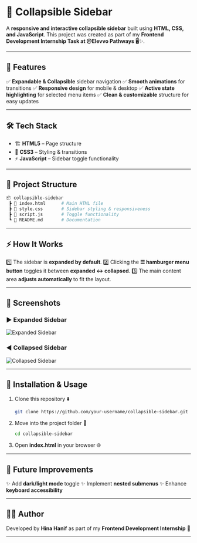 # 📂 Collapsible Sidebar

A **responsive and interactive collapsible sidebar** built using **HTML, CSS, and JavaScript**.
This project was created as part of my **Frontend Development Internship Task at @Elevvo Pathways** 🖥️✨.

---

## 🚀 Features

✅ **Expandable & Collapsible** sidebar navigation
✅ **Smooth animations** for transitions
✅ **Responsive design** for mobile & desktop
✅ **Active state highlighting** for selected menu items
✅ **Clean & customizable** structure for easy updates

---

## 🛠️ Tech Stack

* 🏗️ **HTML5** – Page structure
* 🎨 **CSS3** – Styling & transitions
* ⚡ **JavaScript** – Sidebar toggle functionality

---

## 📂 Project Structure

```bash
📦 collapsible-sidebar
 ┣ 📜 index.html      # Main HTML file
 ┣ 📜 style.css       # Sidebar styling & responsiveness
 ┣ 📜 script.js       # Toggle functionality
 ┗ 📜 README.md       # Documentation
```

---

## ⚡ How It Works

1️⃣ The sidebar is **expanded by default**.
2️⃣ Clicking the **☰ hamburger menu button** toggles it between **expanded ↔ collapsed**.
3️⃣ The main content area **adjusts automatically** to fit the layout.

---

## 📸 Screenshots

### ▶️ Expanded Sidebar

![Expanded Sidebar](assessts/expended.png)  

### ◀️ Collapsed Sidebar

![Collapsed Sidebar](assessts/collapsed.png)  

---

## 🔧 Installation & Usage

1. Clone this repository ⬇️

   ```bash
   git clone https://github.com/your-username/collapsible-sidebar.git
   ```
2. Move into the project folder 📂

   ```bash
   cd collapsible-sidebar
   ```
3. Open **index.html** in your browser 🌐

---

## 🚧 Future Improvements

✨ Add **dark/light mode** toggle
✨ Implement **nested submenus**
✨ Enhance **keyboard accessibility**

---

## 👨‍💻 Author

Developed by **Hina Hanif** as part of my **Frontend Development Internship** 💼

---


